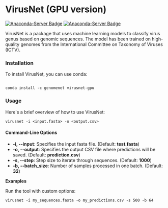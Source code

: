# VirusNet (GPU version)

[![Anaconda-Server Badge](https://anaconda.org/genomenet/virusnet-gpu/badges/version.svg)](https://anaconda.org/genomenet/virusnet-gpu) [![Anaconda-Server Badge](https://anaconda.org/genomenet/virusnet/badges/latest_release_relative_date.svg)](https://anaconda.org/genomenet/virusnet)

VirusNet is a package that uses machine learning models to classify virus genus based on genomic sequences. The model has been trained on high-quality genomes from the International Committee on Taxonomy of Viruses (ICTV).

### **Installation**

To install VirusNet, you can use conda:

```

conda install -c genomenet virusnet-gpu
```

### **Usage**

Here's a brief overview of how to use VirusNet:

```
virusnet -i <input.fasta> -o <output.csv>
```

#### **Command-Line Options**

- **\-i, --input**: Specifies the input fasta file. (Default: **test.fasta**)
- **\-o, --output**: Specifies the output CSV file where predictions will be saved. (Default: **prediction.csv**)
- **\-s, --step**: Step size to iterate through sequences. (Default: **1000**)
- **\-b, --batch_size**: Number of samples processed in one batch. (Default: **32**)

**Examples**

Run the tool with custom options:

```
virusnet -i my_sequences.fasta -o my_predictions.csv -s 500 -b 64
```


